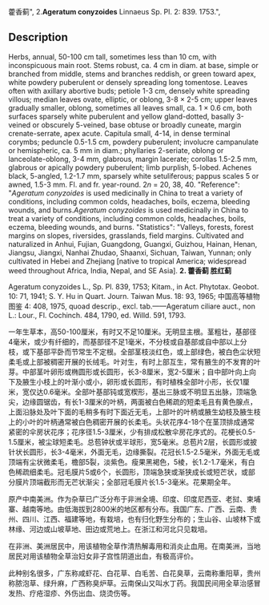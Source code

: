 藿香蓟",
2.**Ageratum conyzoides** Linnaeus Sp. Pl. 2: 839. 1753.",

## Description
Herbs, annual, 50-100 cm tall, sometimes less than 10 cm, with inconspicuous main root. Stems robust, ca. 4 cm in diam. at base, simple or branched from middle, stems and branches reddish, or green toward apex, white powdery puberulent or densely spreading long tomentose. Leaves often with axillary abortive buds; petiole 1-3 cm, densely white spreading villous; median leaves ovate, elliptic, or oblong, 3-8 × 2-5 cm; upper leaves gradually smaller, oblong, sometimes all leaves small, ca. 1 × 0.6 cm, both surfaces sparsely white puberulent and yellow gland-dotted, basally 3-veined or obscurely 5-veined, base obtuse or broadly cuneate, margin crenate-serrate, apex acute. Capitula small, 4-14, in dense terminal corymbs; peduncle 0.5-1.5 cm, powdery puberulent; involucre campanulate or hemispheric, ca. 5 mm in diam.; phyllaries 2-seriate, oblong or lanceolate-oblong, 3-4 mm, glabrous, margin lacerate; corollas 1.5-2.5 mm, glabrous or apically powdery puberulent; limb purplish, 5-lobed. Achenes black, 5-angled, 1.2-1.7 mm, sparsely white setuliferous; pappus scales 5 or awned, 1.5-3 mm. Fl. and fr. year-round. 2*n* = 20, 38, 40.
  "Reference": "*Ageratum conyzoides* is used medicinally in China to treat a variety of conditions, including common colds, headaches, boils, eczema, bleeding wounds, and burns.*Ageratum conyzoides* is used medicinally in China to treat a variety of conditions, including common colds, headaches, boils, eczema, bleeding wounds, and burns.
  "Statistics": "Valleys, forests, forest margins on slopes, riversides, grasslands, field margins. Cultivated and naturalized in Anhui, Fujian, Guangdong, Guangxi, Guizhou, Hainan, Henan, Jiangsu, Jiangxi, Nanhai Zhudao, Shaanxi, Sichuan, Taiwan, Yunnan; only cultivated in Hebei and Zhejiang [native to tropical America; widespread weed throughout Africa, India, Nepal, and SE Asia].
**2. 藿香蓟 胜红蓟**

Ageratum conyzoides L., Sp. Pl. 839, 1753; Kitam., in Act. Phytotax. Geobot. 10: 71, 1941; S. Y. Hu in Quart. Journ. Taiwan Mus. 18: 93, 1965; 中国高等植物图鉴 4: 408, 1975, quoad descrip., excl. tab.——Ageratum ciliare auct., non L.: Lour., Fl. Cochinch. 484, 1790, ed. Willd. 591, 1793.

一年生草本，高50-100厘米，有时又不足10厘米。无明显主根。茎粗壮，基部径4毫米，或少有纤细的，而基部径不足1毫米，不分枝或自基部或自中部以上分枝，或下基部平卧而节常生不定根。全部茎枝淡红色，或上部绿色，被白色尘状短柔毛或上部被稠密开展的长绒毛。叶对生，有时上部互生，常有腋生的不发育的叶芽。中部茎叶卵形或椭圆形或长圆形，长3-8厘米，宽2-5厘米；自中部叶向上向下及腋生小枝上的叶渐小或小，卵形或长圆形，有时植株全部叶小形，长仅1厘米，宽仅达0.6毫米。全部叶基部钝或宽楔形，基出三脉或不明显五出脉，顶端急尖，边缘圆锯齿，有长1-3厘米的叶柄，两面被白色稀疏的短柔毛且有黄色腺点，上面沿脉处及叶下面的毛稍多有时下面近无毛，上部叶的叶柄或腋生幼枝及腋生枝上的小叶的叶柄通常被白色稠密开展的长柔毛。头状花序4-18个在茎顶排成通常紧密的伞房状花序；花序径1.5-3厘米，少有排成松散伞房花序式的。花梗长0.5-1.5厘米，被尘球短柔毛。总苞钟状或半球形，宽5毫米。总苞片2层，长圆形或披针状长圆形，长3-4毫米，外面无毛，边缘撕裂。花冠长1.5-2.5毫米，外面无毛或顶端有尘状微柔毛，檐部5裂，淡紫色。瘦果黑褐色，5棱，长1.2-1.7毫米，有白色稀疏细柔毛。冠毛膜片5或6个，长圆形，顶端急狭或渐狭成长或短芒状，或部分膜片顶端截形而无芒状渐尖；全部冠毛膜片长1.5-3毫米。花果期全年。

原产中南美洲。作为杂草已广泛分布于非洲全境、印度、印度尼西亚、老挝、柬埔寨、越南等地。由低海拔到2800米的地区都有分布。我国广东、广西、云南、贵州、四川、江西、福建等地，有栽培，也有归化野生分布的；生山谷、山坡林下或林缘、河边或山坡草地、田边或荒地上。在浙江和河北只见栽培。

在非洲、美洲居民中，用该植物全草作清热解毒用和消炎止血用。在南美洲，当地居民对用该植物全草治妇女非子宫性阴道出血，有极高评价。

此种别名很多，广东称咸虾花、白花草、白毛苦、白花臭草，云南称重阳草，贵州称脓泡草、绿升麻，广西称臭炉草。云南保山又叫水丁药。我国民间用全草治感冒发热、疗疮湿疹、外伤出血、烧烫伤等。
